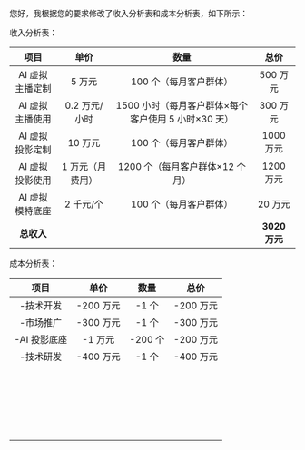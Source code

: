 您好，我根据您的要求修改了收入分析表和成本分析表，如下所示：

收入分析表：

|项目|单价|数量|总价|
|:-:|:-:|:-:|:-:|
|AI 虚拟主播定制|5 万元|100 个（每月客户群体）|500 万元|
|AI 虚拟主播使用|0.2 万元/小时|1500 小时（每月客户群体×每个客户使用 5 小时×30 天）|300 万元|
|AI 虚拟投影定制|10 万元|100 个（每月客户群体）|1000 万元|
|AI 虚拟投影使用|1 万元（月费用）|1200 个（每月客户群体×12 个月）|1200 万元|
|AI 虚拟模特底座|2 千元/个|100 个（每月客户群体）|20 万元|
|**总收入**|||**3020 万元**|

成本分析表：

|项目|单价|数量|总价|
|:-:|:-:|:-:|:-:|
|-技术开发|-200 万元|-1 个|-200 万元|
|-市场推广|-300 万元|-1 个|-300 万元|
|-AI 投影底座|-1 万元|-200 个|-200 万元|
|-技术研发|-400 万元|-1 个|-400 万元|
||||
||||
||||
||||
||||
||||
||||
||||
||||
||||
||||
||||
||||
||||
||||
||||
||||
||||
||||
||||
||||
||||